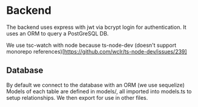 # Backend

The backend uses express with jwt via bcrypt login for authentication. It uses an ORM to query a PostGreSQL DB.

We use tsc-watch with node because ts-node-dev (doesn't support monorepo references)[https://github.com/wclr/ts-node-dev/issues/239]

## Database

By default we connect to the database with an ORM (we use sequelize)
Models of each table are defined in models/, all imported into models.ts to setup relationships. We then export for use in other files.
